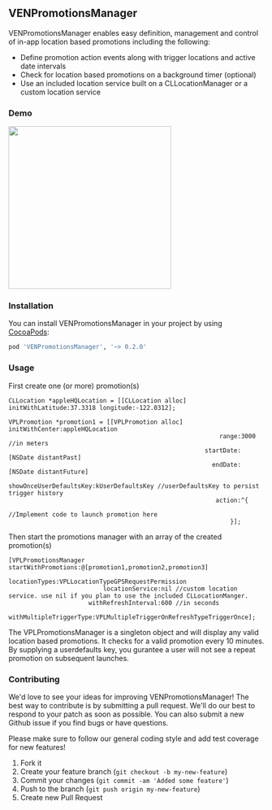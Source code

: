 ## VENPromotionsManager

VENPromotionsManager enables easy definition, management and control of in-app location based promotions including the following:
- Define promotion action events along with trigger locations and active date intervals
- Check for location based promotions on a background timer (optional)
- Use an included location service built on a CLLocationManager or a custom location service

### Demo
<img src="example.gif" width="320">


### Installation

You can install VENPromotionsManager in your project by using [CocoaPods](https://github.com/cocoapods/cocoapods):

```Ruby
pod 'VENPromotionsManager', '~> 0.2.0'
```
### Usage

First create one (or more) promotion(s)
```objc
CLLocation *appleHQLocation = [[CLLocation alloc] initWithLatitude:37.3318 longitude:-122.0312];

VPLPromotion *promotion1 = [[VPLPromotion alloc] initWithCenter:appleHQLocation
                                                          range:3000 //in meters
                                                      startDate:[NSDate distantPast]
                                                        endDate:[NSDate distantFuture]
                                        showOnceUserDefaultsKey:kUserDefaultsKey //userDefaultsKey to persist trigger history
                                                         action:^{
                                                                 //Implement code to launch promotion here
                                                             }];
 ```
 
Then start the promotions manager with an array of the created promotion(s)
```objc
[VPLPromotionsManager startWithPromotions:@[promotion1,promotion2,promotion3]
                            locationTypes:VPLLocationTypeGPSRequestPermission
                          locationService:nil //custom location service. use nil if you plan to use the included CLLocationManger.
                      withRefreshInterval:600 //in seconds
                  withMultipleTriggerType:VPLMultipleTriggerOnRefreshTypeTriggerOnce];
 ```
The VPLPromotionsManager is a singleton object and will display any valid location based promotions.  It checks for a valid promotion every 10 minutes.  By supplying a userdefaults key, you gurantee a user will not see a repeat promotion on subsequent launches.
### Contributing

We'd love to see your ideas for improving VENPromotionsManager! The best way to contribute is by submitting a pull request. We'll do our best to respond to your patch as soon as possible. You can also submit a new Github issue if you find bugs or have questions. 

Please make sure to follow our general coding style and add test coverage for new features!

1. Fork it
2. Create your feature branch (`git checkout -b my-new-feature`)
3. Commit your changes (`git commit -am 'Added some feature'`)
4. Push to the branch (`git push origin my-new-feature`)
5. Create new Pull Request
